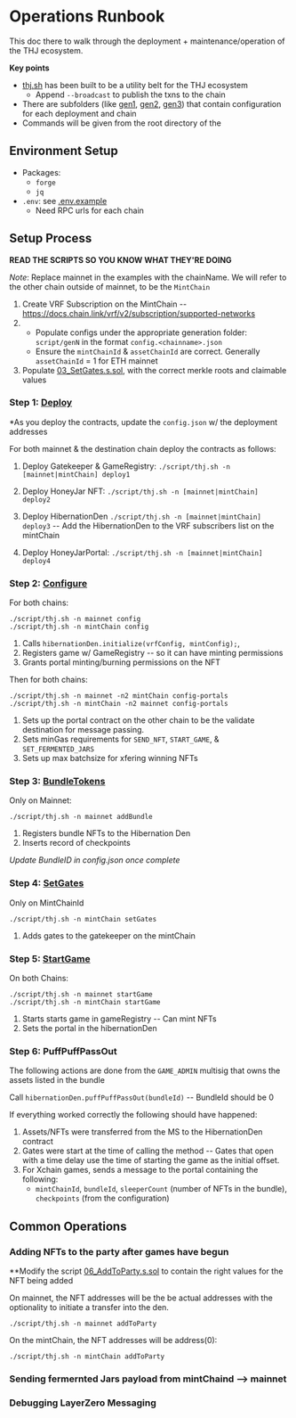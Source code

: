 # Operations Runbook

This doc there to walk through the deployment + maintenance/operation of the THJ ecosystem. 

**Key points**
- [thj.sh](thj.sh) has been built to be a utility belt for the THJ ecosystem
    - Append `--broadcast` to publish the txns to the chain
- There are subfolders (like [gen1](gen1/), [gen2](gen2/), [gen3](gen3/)) that contain configuration for each deployment and chain
- Commands will be given from the root directory of the 

## Environment Setup
- Packages:
    - `forge`
    - `jq`
- `.env`: see [.env.example](../.env.example)
    - Need RPC urls for each chain



## Setup Process

**READ THE SCRIPTS SO YOU KNOW WHAT THEY'RE DOING**

*Note*: Replace mainnet in the examples with the chainName. We will refer to the other chain outside of mainnet, to be the `MintChain`

1. Create VRF Subscription on the MintChain  --  https://docs.chain.link/vrf/v2/subscription/supported-networks
1. - Populate configs under the appropriate generation folder: `script/genN` in the format `config.<chainname>.json`
    - Ensure the `mintChainId` & `assetChainId` are correct. Generally `assetChainId` = 1 for ETH mainnet
1. Populate [03_SetGates.s.sol](03_SetGates.s.sol), with the correct merkle roots and claimable values



### Step 1: [Deploy](00_Deploy.s.sol)
*As you deploy the contracts, update the `config.json` w/ the deployment addresses

For both mainnet & the destination chain deploy the contracts as follows: 

1. Deploy Gatekeeper & GameRegistry: ```./script/thj.sh -n [mainnet|mintChain] deploy1```

1. Deploy HoneyJar NFT: ```./script/thj.sh -n [mainnet|mintChain] deploy2```

1. Deploy HibernationDen ```./script/thj.sh -n [mainnet|mintChain] deploy3```
    -- Add the HibernationDen to the VRF subscribers list on the mintChain

1. Deploy HoneyJarPortal: ```./script/thj.sh -n [mainnet|mintChain] deploy4```

### Step 2: [Configure](01_ConfigureGame.s.sol)

For both chains:
```
./script/thj.sh -n mainnet config
./script/thj.sh -n mintChain config

```
1. Calls `hibernationDen.initialize(vrfConfig, mintConfig);`,
1. Registers game w/ GameRegistry -- so it can have minting permissions
1. Grants portal minting/burning permissions on the NFT

Then for both chains:
```
./script/thj.sh -n mainnet -n2 mintChain config-portals
./script/thj.sh -n mintChain -n2 mainnet config-portals
```
1. Sets up the portal contract on the other chain to be the validate destination for message passing.
1. Sets minGas requirements for `SEND_NFT`, `START_GAME`, & `SET_FERMENTED_JARS`
1. Sets up max batchsize for xfering winning NFTs

### Step 3: [BundleTokens](02_BundleTokens.s.sol)

Only on Mainnet:
```
./script/thj.sh -n mainnet addBundle
```
1. Registers bundle NFTs to the Hibernation Den
1. Inserts record of checkpoints

*Update BundleID in config.json once complete*


### Step 4: [SetGates](03_SetGates.s.sol)

Only on MintChainId
```
./script/thj.sh -n mintChain setGates
```
1. Adds gates to the gatekeeper on the mintChain


### Step 5: [StartGame](04_StartGame.s.sol)

On both Chains:
```
./script/thj.sh -n mainnet startGame
./script/thj.sh -n mintChain startGame
```
1. Starts starts game in gameRegistry -- Can mint NFTs
1. Sets the portal in the hibernationDen

### Step 6: PuffPuffPassOut

The following actions are done from the `GAME_ADMIN` multisig that owns the assets listed in the bundle

Call `hibernationDen.puffPuffPassOut(bundleId)` -- BundleId should be 0

If everything worked correctly the following should have happened:
1. Assets/NFTs were transferred from the MS to the HibernationDen contract
1. Gates were start at the time of calling the method -- Gates that open with a time delay use the time of starting the game as the initial offset. 
1. For Xchain games, sends a message to the portal containing the following:
    -   `mintChainId`, `bundleId`, `sleeperCount` (number of NFTs in the bundle), `checkpoints` (from the configuration)

## Common Operations

### Adding NFTs to the party after games have begun

**Modify the script [06_AddToParty.s.sol](06_AddToParty.s.sol) to contain the right values for the NFT being added

On mainnet, the NFT addresses will be the be actual addresses with the optionality to initiate a transfer into the den. 
```
./script/thj.sh -n mainnet addToParty
```
On the mintChain, the NFT addresses will be address(0):
```
./script/thj.sh -n mintChain addToParty
```


### Sending fermernted Jars payload from mintChaind --> mainnet

### Debugging LayerZero Messaging









